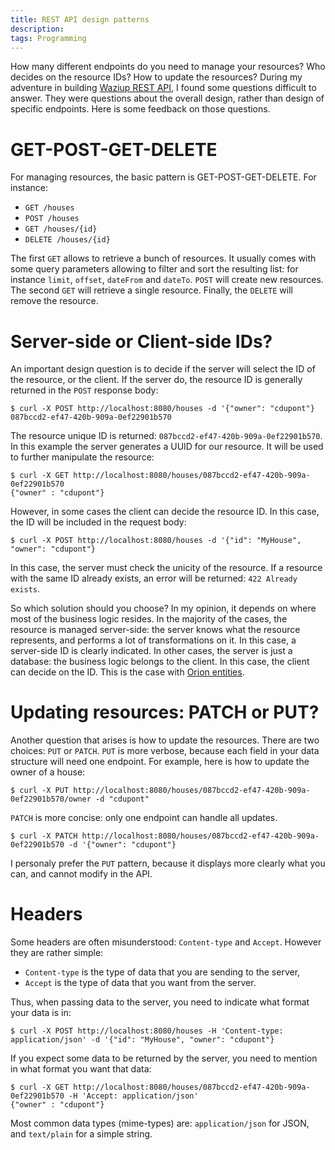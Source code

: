 ```yaml
---
title: REST API design patterns
description: 
tags: Programming 
---
```


How many different endpoints do you need to manage your resources? Who decides on the resource IDs? How to update the resources?
During my adventure in building [Waziup REST API](http://www.waziup.io/documentation/api/), I found some questions difficult to answer.
They were questions about the overall design, rather than design of specific endpoints.
Here is some feedback on those questions.

GET-POST-GET-DELETE
===================

For managing resources, the basic pattern is GET-POST-GET-DELETE.
For instance:

- `GET /houses`
- `POST /houses`
- `GET /houses/{id}`
- `DELETE /houses/{id}`

The first `GET` allows to retrieve a bunch of resources.
It usually comes with some query parameters allowing to filter and sort the resulting list: for instance `limit`, `offset`, `dateFrom` and `dateTo`.
`POST` will create new resources.
The second `GET` will retrieve a single resource.
Finally, the `DELETE` will remove the resource.


Server-side or Client-side IDs?
==============================

An important design question is to decide if the server will select the ID of the resource, or the client.
If the server do, the resource ID is generally returned in the `POST` response body:

```
$ curl -X POST http://localhost:8080/houses -d '{"owner": "cdupont"}
087bccd2-ef47-420b-909a-0ef22901b570
```

The resource unique ID is returned: `087bccd2-ef47-420b-909a-0ef22901b570`.
In this example the server generates a UUID for our resource.
It will be used to further manipulate the resource:
```
$ curl -X GET http://localhost:8080/houses/087bccd2-ef47-420b-909a-0ef22901b570
{"owner" : "cdupont"}
```

However, in some cases the client can decide the resource ID.
In this case, the ID will be included in the request body:
```
$ curl -X POST http://localhost:8080/houses -d '{"id": "MyHouse", "owner": "cdupont"}
```

In this case, the server must check the unicity of the resource.
If a resource with the same ID already exists, an error will be returned: `422 Already exists`.

So which solution should you choose?
In my opinion, it depends on where most of the business logic resides.
In the majority of the cases, the resource is managed server-side: the server knows what the resource represents, and performs a lot of transformations on it.
In this case, a server-side ID is clearly indicated.
In other cases, the server is just a database: the business logic belongs to the client.
In this case, the client can decide on the ID. This is the case with [Orion entities](https://fiware-orion.readthedocs.io/en/master/user/walkthrough_apiv2/#entity-creation).


Updating resources: PATCH or PUT?
=================================

Another question that arises is how to update the resources.
There are two choices: `PUT` or `PATCH`.
`PUT` is more verbose, because each field in your data structure will need one endpoint.
For example, here is how to update the owner of a house:
```
$ curl -X PUT http://localhost:8080/houses/087bccd2-ef47-420b-909a-0ef22901b570/owner -d "cdupont"
```
`PATCH` is more concise: only one endpoint can handle all updates.
```
$ curl -X PATCH http://localhost:8080/houses/087bccd2-ef47-420b-909a-0ef22901b570 -d '{"owner": "cdupont"}
```
I personaly prefer the `PUT` pattern, because it displays more clearly what you can, and cannot modify in the API.

Headers
=======

Some headers are often misunderstood: `Content-type` and `Accept`.
However they are rather simple:

- `Content-type` is the type of data that you are sending to the server,
- `Accept` is the type of data that you want from the server.

Thus, when passing data to the server, you need to indicate what format your data is in:
```
$ curl -X POST http://localhost:8080/houses -H 'Content-type: application/json' -d '{"id": "MyHouse", "owner": "cdupont"}
```
If you expect some data to be returned by the server, you need to mention in what format you want that data:
```
$ curl -X GET http://localhost:8080/houses/087bccd2-ef47-420b-909a-0ef22901b570 -H 'Accept: application/json'
{"owner" : "cdupont"}
```
Most common data types (mime-types) are: `application/json` for JSON, and `text/plain` for a simple string.
